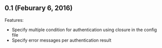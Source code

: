 ## 0.1 (Feburary 6, 2016)

Features:

  - Specify multiple condition for authentication using closure in the config file
  - Specify error messages per authentication result